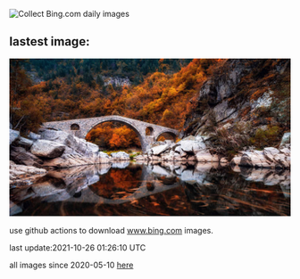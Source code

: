 ![Collect Bing.com daily images](https://github.com/counter2015/bing-daily-images/workflows/Collect%20Bing.com%20daily%20images/badge.svg)
## lastest image:
![](images/BulgariaDevilBridge.jpg)

use github actions to download www.bing.com images.

last update:2021-10-26 01:26:10 UTC

all images since 2020-05-10 [here](https://github.com/counter2015/bing-daily-images/tree/master/images) 
